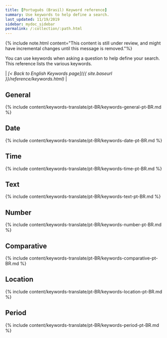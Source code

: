 ```yaml
---
title: [Português (Brasil) Keyword reference]
summary: Use keywords to help define a search.
last_updated: 11/19/2019
sidebar: mydoc_sidebar
permalink: /:collection/:path.html
---
```

{% include note.html content="This content is still under review, and might have incremental changes until this message is removed."%}

You can use keywords when asking a question to help define your search. This
reference lists the various keywords.

| _[< Back to English Keywords page]({{ site.baseurl }}/reference/keywords.html)_ |

## General

{% include content/keywords-translate/pt-BR/keywords-general-pt-BR.md %}

## Date

{% include content/keywords-translate/pt-BR/keywords-date-pt-BR.md %}

## Time

{% include content/keywords-translate/pt-BR/keywords-time-pt-BR.md %}

## Text

{% include content/keywords-translate/pt-BR/keywords-text-pt-BR.md %}

## Number

{% include content/keywords-translate/pt-BR/keywords-number-pt-BR.md %}

## Comparative

{% include content/keywords-translate/pt-BR/keywords-comparative-pt-BR.md %}

## Location

{% include content/keywords-translate/pt-BR/keywords-location-pt-BR.md %}

## Period

{% include content/keywords-translate/pt-BR/keywords-period-pt-BR.md %}
